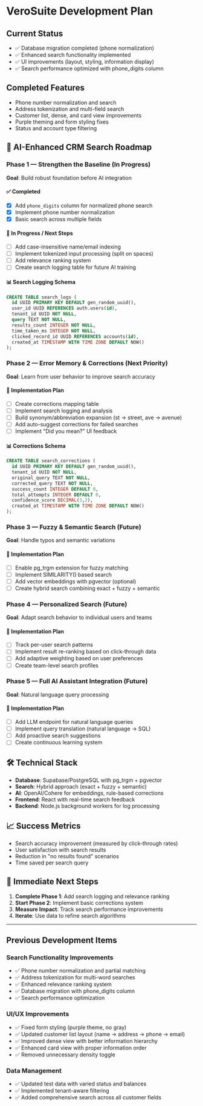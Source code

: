 # VeroSuite Development Plan

## Current Status
- ✅ Database migration completed (phone normalization)
- ✅ Enhanced search functionality implemented
- ✅ UI improvements (layout, styling, information display)
- ✅ Search performance optimized with phone_digits column

## Completed Features
- Phone number normalization and search
- Address tokenization and multi-field search
- Customer list, dense, and card view improvements
- Purple theming and form styling fixes
- Status and account type filtering

## 🚀 AI-Enhanced CRM Search Roadmap

### Phase 1 — Strengthen the Baseline (In Progress)
**Goal**: Build robust foundation before AI integration

#### ✅ Completed
- [x] Add `phone_digits` column for normalized phone search
- [x] Implement phone number normalization
- [x] Basic search across multiple fields

#### 🔧 In Progress / Next Steps
- [ ] Add case-insensitive name/email indexing
- [ ] Implement tokenized input processing (split on spaces)
- [ ] Add relevance ranking system
- [ ] Create search logging table for future AI training

#### 📊 Search Logging Schema
```sql
CREATE TABLE search_logs (
  id UUID PRIMARY KEY DEFAULT gen_random_uuid(),
  user_id UUID REFERENCES auth.users(id),
  tenant_id UUID NOT NULL,
  query TEXT NOT NULL,
  results_count INTEGER NOT NULL,
  time_taken_ms INTEGER NOT NULL,
  clicked_record_id UUID REFERENCES accounts(id),
  created_at TIMESTAMP WITH TIME ZONE DEFAULT NOW()
);
```

### Phase 2 — Error Memory & Corrections (Next Priority)
**Goal**: Learn from user behavior to improve search accuracy

#### 🔧 Implementation Plan
- [ ] Create corrections mapping table
- [ ] Implement search logging and analysis
- [ ] Build synonym/abbreviation expansion (st → street, ave → avenue)
- [ ] Add auto-suggest corrections for failed searches
- [ ] Implement "Did you mean?" UI feedback

#### 📊 Corrections Schema
```sql
CREATE TABLE search_corrections (
  id UUID PRIMARY KEY DEFAULT gen_random_uuid(),
  tenant_id UUID NOT NULL,
  original_query TEXT NOT NULL,
  corrected_query TEXT NOT NULL,
  success_count INTEGER DEFAULT 0,
  total_attempts INTEGER DEFAULT 0,
  confidence_score DECIMAL(3,2),
  created_at TIMESTAMP WITH TIME ZONE DEFAULT NOW()
);
```

### Phase 3 — Fuzzy & Semantic Search (Future)
**Goal**: Handle typos and semantic variations

#### 🔧 Implementation Plan
- [ ] Enable pg_trgm extension for fuzzy matching
- [ ] Implement SIMILARITY() based search
- [ ] Add vector embeddings with pgvector (optional)
- [ ] Create hybrid search combining exact + fuzzy + semantic

### Phase 4 — Personalized Search (Future)
**Goal**: Adapt search behavior to individual users and teams

#### 🔧 Implementation Plan
- [ ] Track per-user search patterns
- [ ] Implement result re-ranking based on click-through data
- [ ] Add adaptive weighting based on user preferences
- [ ] Create team-level search profiles

### Phase 5 — Full AI Assistant Integration (Future)
**Goal**: Natural language query processing

#### 🔧 Implementation Plan
- [ ] Add LLM endpoint for natural language queries
- [ ] Implement query translation (natural language → SQL)
- [ ] Add proactive search suggestions
- [ ] Create continuous learning system

## 🛠 Technical Stack
- **Database**: Supabase/PostgreSQL with pg_trgm + pgvector
- **Search**: Hybrid approach (exact + fuzzy + semantic)
- **AI**: OpenAI/Cohere for embeddings, rule-based corrections
- **Frontend**: React with real-time search feedback
- **Backend**: Node.js background workers for log processing

## 📈 Success Metrics
- Search accuracy improvement (measured by click-through rates)
- User satisfaction with search results
- Reduction in "no results found" scenarios
- Time saved per search query

## 🎯 Immediate Next Steps
1. **Complete Phase 1**: Add search logging and relevance ranking
2. **Start Phase 2**: Implement basic corrections system
3. **Measure Impact**: Track search performance improvements
4. **Iterate**: Use data to refine search algorithms

---

## Previous Development Items

### Search Functionality Improvements
- ✅ Phone number normalization and partial matching
- ✅ Address tokenization for multi-word searches
- ✅ Enhanced relevance ranking system
- ✅ Database migration with phone_digits column
- ✅ Search performance optimization

### UI/UX Improvements
- ✅ Fixed form styling (purple theme, no gray)
- ✅ Updated customer list layout (name → address → phone → email)
- ✅ Improved dense view with better information hierarchy
- ✅ Enhanced card view with proper information order
- ✅ Removed unnecessary density toggle

### Data Management
- ✅ Updated test data with varied status and balances
- ✅ Implemented tenant-aware filtering
- ✅ Added comprehensive search across all customer fields









